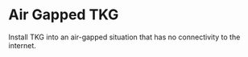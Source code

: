 # Air Gapped TKG

Install TKG into an air-gapped situation that has no connectivity to the internet.